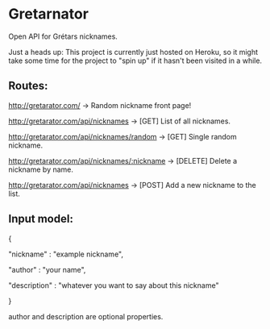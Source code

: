 # Gretarnator
Open API for Grétars nicknames.

Just a heads up: This project is currently just hosted on Heroku, so it might take some time for the project to "spin up" if it hasn't been visited in a while.

## Routes:

http://gretarator.com/ -> Random nickname front page!

http://gretarator.com/api/nicknames  -> [GET] List of all nicknames.

http://gretarator.com/api/nicknames/random  -> [GET] Single random nickname.

http://gretarator.com/api/nicknames/:nickname  -> [DELETE] Delete a nickname by name.

http://gretarator.com/api/nicknames  -> [POST] Add a new nickname to the list.

## Input model:

{

  "nickname" : "example nickname",
  
  "author" : "your name",
  
  "description" : "whatever you want to say about this nickname"
  
}

author and description are optional properties.
